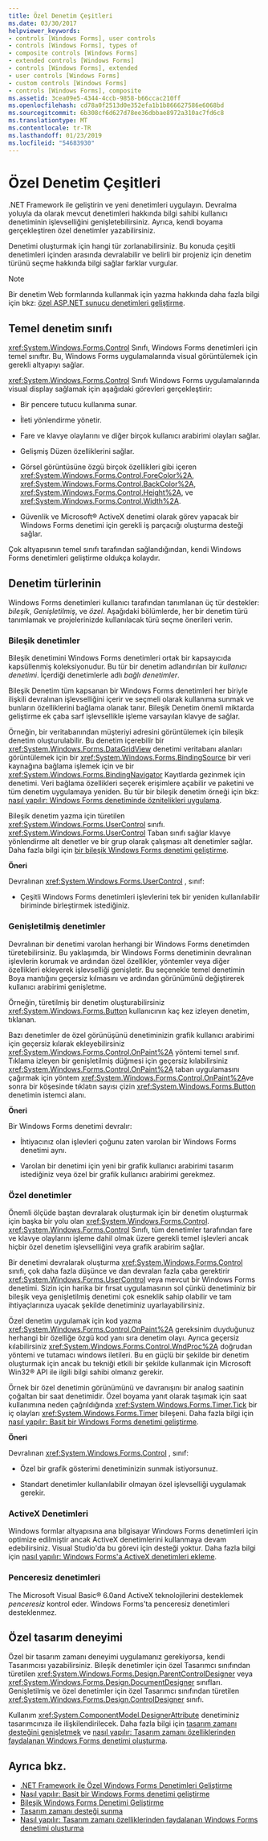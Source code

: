 ```yaml
---
title: Özel Denetim Çeşitleri
ms.date: 03/30/2017
helpviewer_keywords:
- controls [Windows Forms], user controls
- controls [Windows Forms], types of
- composite controls [Windows Forms]
- extended controls [Windows Forms]
- controls [Windows Forms], extended
- user controls [Windows Forms]
- custom controls [Windows Forms]
- controls [Windows Forms], composite
ms.assetid: 3cea09e5-4344-4ccb-9858-b66ccac210ff
ms.openlocfilehash: cd78a0f2513d0e352efa1b1b866627586e6068bd
ms.sourcegitcommit: 6b308cf6d627d78ee36dbbae8972a310ac7fd6c8
ms.translationtype: MT
ms.contentlocale: tr-TR
ms.lasthandoff: 01/23/2019
ms.locfileid: "54683930"
---
```

# <a name="varieties-of-custom-controls"></a>Özel Denetim Çeşitleri
.NET Framework ile geliştirin ve yeni denetimleri uygulayın. Devralma yoluyla da olarak mevcut denetimleri hakkında bilgi sahibi kullanıcı denetiminin işlevselliğini genişletebilirsiniz. Ayrıca, kendi boyama gerçekleştiren özel denetimler yazabilirsiniz.  
  
 Denetimi oluşturmak için hangi tür zorlanabilirsiniz. Bu konuda çeşitli denetimleri içinden arasında devralabilir ve belirli bir projeniz için denetim türünü seçme hakkında bilgi sağlar farklar vurgular.  
  
> [!NOTE]
>  Bir denetim Web formlarında kullanmak için yazma hakkında daha fazla bilgi için bkz: [özel ASP.NET sunucu denetimleri geliştirme](https://msdn.microsoft.com/library/fbe26c16-cff4-4089-b3dd-877411f0c0ef).  
  
## <a name="base-control-class"></a>Temel denetim sınıfı  
 <xref:System.Windows.Forms.Control> Sınıfı, Windows Forms denetimleri için temel sınıftır. Bu, Windows Forms uygulamalarında visual görüntülemek için gerekli altyapıyı sağlar.  
  
 <xref:System.Windows.Forms.Control> Sınıfı Windows Forms uygulamalarında visual display sağlamak için aşağıdaki görevleri gerçekleştirir:  
  
-   Bir pencere tutucu kullanıma sunar.  
  
-   İleti yönlendirme yönetir.  
  
-   Fare ve klavye olaylarını ve diğer birçok kullanıcı arabirimi olayları sağlar.  
  
-   Gelişmiş Düzen özelliklerini sağlar.  
  
-   Görsel görüntüsüne özgü birçok özellikleri gibi içeren <xref:System.Windows.Forms.Control.ForeColor%2A>, <xref:System.Windows.Forms.Control.BackColor%2A>, <xref:System.Windows.Forms.Control.Height%2A>, ve <xref:System.Windows.Forms.Control.Width%2A>.  
  
-   Güvenlik ve Microsoft® ActiveX denetimi olarak görev yapacak bir Windows Forms denetimi için gerekli iş parçacığı oluşturma desteği sağlar.  
  
 Çok altyapısının temel sınıfı tarafından sağlandığından, kendi Windows Forms denetimleri geliştirme oldukça kolaydır.  
  
## <a name="kinds-of-controls"></a>Denetim türlerinin  
 Windows Forms denetimleri kullanıcı tarafından tanımlanan üç tür destekler: *bileşik*, *Genişletilmiş*, ve *özel*. Aşağıdaki bölümlerde, her bir denetim türü tanımlamak ve projelerinizde kullanılacak türü seçme önerileri verin.  
  
### <a name="composite-controls"></a>Bileşik denetimler  
 Bileşik denetimini Windows Forms denetimleri ortak bir kapsayıcıda kapsüllenmiş koleksiyonudur. Bu tür bir denetim adlandırılan bir *kullanıcı denetimi*. İçerdiği denetimlerle adlı *bağlı denetimler*.  
  
 Bileşik Denetim tüm kapsanan bir Windows Forms denetimleri her biriyle ilişkili devralınan işlevselliğini içerir ve seçmeli olarak kullanıma sunmak ve bunların özelliklerini bağlama olanak tanır. Bileşik Denetim önemli miktarda geliştirme ek çaba sarf işlevsellikle işleme varsayılan klavye de sağlar.  
  
 Örneğin, bir veritabanından müşteriyi adresini görüntülemek için bileşik denetim oluşturulabilir. Bu denetim içerebilir bir <xref:System.Windows.Forms.DataGridView> denetimi veritabanı alanları görüntülemek için bir <xref:System.Windows.Forms.BindingSource> bir veri kaynağına bağlama işlemek için ve bir <xref:System.Windows.Forms.BindingNavigator> Kayıtlarda gezinmek için denetimi. Veri bağlama özellikleri seçerek erişimlere açabilir ve paketini ve tüm denetim uygulamaya yeniden. Bu tür bir bileşik denetim örneği için bkz: [nasıl yapılır: Windows Forms denetiminde öznitelikleri uygulama](../../../../docs/framework/winforms/controls/how-to-apply-attributes-in-windows-forms-controls.md).  
  
 Bileşik denetim yazma için türetilen <xref:System.Windows.Forms.UserControl> sınıfı. <xref:System.Windows.Forms.UserControl> Taban sınıfı sağlar klavye yönlendirme alt denetler ve bir grup olarak çalışması alt denetimler sağlar. Daha fazla bilgi için [bir bileşik Windows Forms denetimi geliştirme](../../../../docs/framework/winforms/controls/developing-a-composite-windows-forms-control.md).  
  
 **Öneri**  
  
 Devralınan <xref:System.Windows.Forms.UserControl> , sınıf:  
  
-   Çeşitli Windows Forms denetimleri işlevlerini tek bir yeniden kullanılabilir biriminde birleştirmek istediğiniz.  
  
### <a name="extended-controls"></a>Genişletilmiş denetimler  
 Devralınan bir denetimi varolan herhangi bir Windows Forms denetimden türetebilirsiniz. Bu yaklaşımda, bir Windows Forms denetiminin devralınan işlevlerin korumak ve ardından özel özellikler, yöntemler veya diğer özellikleri ekleyerek işlevselliği genişletir. Bu seçenekle temel denetimin Boya mantığını geçersiz kılmasını ve ardından görünümünü değiştirerek kullanıcı arabirimi genişletme.  
  
 Örneğin, türetilmiş bir denetim oluşturabilirsiniz <xref:System.Windows.Forms.Button> kullanıcının kaç kez izleyen denetim, tıklanan.  
  
 Bazı denetimler de özel görünüşünü denetiminizin grafik kullanıcı arabirimi için geçersiz kılarak ekleyebilirsiniz <xref:System.Windows.Forms.Control.OnPaint%2A> yöntemi temel sınıf. Tıklama izleyen bir genişletilmiş düğmesi için geçersiz kılabilirsiniz <xref:System.Windows.Forms.Control.OnPaint%2A> taban uygulamasını çağırmak için yöntem <xref:System.Windows.Forms.Control.OnPaint%2A>ve sonra bir köşesinde tıklatın sayısı çizin <xref:System.Windows.Forms.Button> denetimin istemci alanı.  
  
 **Öneri**  
  
 Bir Windows Forms denetimi devralır:  
  
-   İhtiyacınız olan işlevleri çoğunu zaten varolan bir Windows Forms denetimi aynı.  
  
-   Varolan bir denetimi için yeni bir grafik kullanıcı arabirimi tasarım istediğiniz veya özel bir grafik kullanıcı arabirimi gerekmez.  
  
### <a name="custom-controls"></a>Özel denetimler  
 Önemli ölçüde baştan devralarak oluşturmak için bir denetim oluşturmak için başka bir yolu olan <xref:System.Windows.Forms.Control>. <xref:System.Windows.Forms.Control> Sınıfı, tüm denetimler tarafından fare ve klavye olaylarını işleme dahil olmak üzere gerekli temel işlevleri ancak hiçbir özel denetim işlevselliğini veya grafik arabirim sağlar.  
  
 Bir denetimi devralarak oluşturma <xref:System.Windows.Forms.Control> sınıfı, çok daha fazla düşünce ve dan devralan fazla çaba gerektirir <xref:System.Windows.Forms.UserControl> veya mevcut bir Windows Forms denetimi. Sizin için harika bir fırsat uygulamasının sol çünkü denetiminiz bir bileşik veya genişletilmiş denetimi çok esneklik sahip olabilir ve tam ihtiyaçlarınıza uyacak şekilde denetiminiz uyarlayabilirsiniz.  
  
 Özel denetim uygulamak için kod yazma <xref:System.Windows.Forms.Control.OnPaint%2A> gereksinim duyduğunuz herhangi bir özelliğe özgü kod yanı sıra denetim olayı. Ayrıca geçersiz kılabilirsiniz <xref:System.Windows.Forms.Control.WndProc%2A> doğrudan yöntemi ve tutamacı windows iletileri. Bu en güçlü bir şekilde bir denetim oluşturmak için ancak bu tekniği etkili bir şekilde kullanmak için Microsoft Win32® API ile ilgili bilgi sahibi olmanız gerekir.  
  
 Örnek bir özel denetimin görünümünü ve davranışını bir analog saatinin çoğaltan bir saat denetimidir. Özel boyama yanıt olarak taşımak için saat kullanımına neden çağrıldığında <xref:System.Windows.Forms.Timer.Tick> bir iç olayları <xref:System.Windows.Forms.Timer> bileşeni. Daha fazla bilgi için [nasıl yapılır: Basit bir Windows Forms denetimi geliştirme](../../../../docs/framework/winforms/controls/how-to-develop-a-simple-windows-forms-control.md).  
  
 **Öneri**  
  
 Devralınan <xref:System.Windows.Forms.Control> , sınıf:  
  
-   Özel bir grafik gösterimi denetiminizin sunmak istiyorsunuz.  
  
-   Standart denetimler kullanılabilir olmayan özel işlevselliği uygulamak gerekir.  
  
### <a name="activex-controls"></a>ActiveX Denetimleri  
 Windows formlar altyapısına ana bilgisayar Windows Forms denetimleri için optimize edilmiştir ancak ActiveX denetimlerini kullanmaya devam edebilirsiniz. Visual Studio'da bu görevi için desteği yoktur. Daha fazla bilgi için [nasıl yapılır: Windows Forms'a ActiveX denetimleri ekleme](../../../../docs/framework/winforms/controls/how-to-add-activex-controls-to-windows-forms.md).  
  
### <a name="windowless-controls"></a>Penceresiz denetimleri  
 The Microsoft Visual Basic® 6.0and ActiveX teknolojilerini desteklemek *penceresiz* kontrol eder. Windows Forms'ta penceresiz denetimleri desteklenmez.  
  
## <a name="custom-design-experience"></a>Özel tasarım deneyimi  
 Özel bir tasarım zamanı deneyimi uygulamanız gerekiyorsa, kendi Tasarımcısı yazabilirsiniz. Bileşik denetimler için özel Tasarımcı sınıfından türetilen <xref:System.Windows.Forms.Design.ParentControlDesigner> veya <xref:System.Windows.Forms.Design.DocumentDesigner> sınıfları. Genişletilmiş ve özel denetimler için özel Tasarımcı sınıfından türetilen <xref:System.Windows.Forms.Design.ControlDesigner> sınıfı.  
  
 Kullanım <xref:System.ComponentModel.DesignerAttribute> denetiminiz tasarımcınıza ile ilişkilendirilecek. Daha fazla bilgi için [tasarım zamanı desteğini genişletmek](https://msdn.microsoft.com/library/d6ac8a6a-42fd-4bc8-bf33-b212811297e2) ve [nasıl yapılır: Tasarım zamanı özelliklerinden faydalanan Windows Forms denetimi oluşturma](https://msdn.microsoft.com/library/8e0bad0e-56f3-43d2-bf63-a945c654d97c).  
  
## <a name="see-also"></a>Ayrıca bkz.
- [.NET Framework ile Özel Windows Forms Denetimleri Geliştirme](../../../../docs/framework/winforms/controls/developing-custom-windows-forms-controls.md)
- [Nasıl yapılır: Basit bir Windows Forms denetimi geliştirme](../../../../docs/framework/winforms/controls/how-to-develop-a-simple-windows-forms-control.md)
- [Bileşik Windows Forms Denetimi Geliştirme](../../../../docs/framework/winforms/controls/developing-a-composite-windows-forms-control.md)
- [Tasarım zamanı desteği sunma](https://msdn.microsoft.com/library/d6ac8a6a-42fd-4bc8-bf33-b212811297e2)
- [Nasıl yapılır: Tasarım zamanı özelliklerinden faydalanan Windows Forms denetimi oluşturma](https://msdn.microsoft.com/library/8e0bad0e-56f3-43d2-bf63-a945c654d97c)
